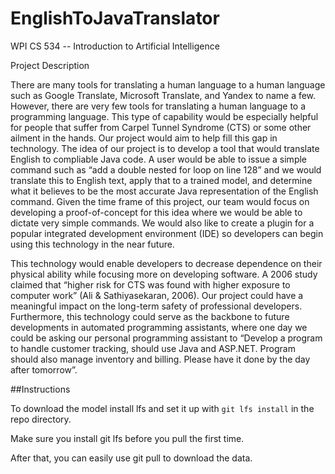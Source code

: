 # EnglishToJavaTranslator
WPI CS 534 -- Introduction to Artificial Intelligence


Project Description 

There are many tools for translating a human language to a human language such as Google Translate, Microsoft Translate, and Yandex to name a few. However, there are very few tools for translating a human language to a programming language. This type of capability would be especially helpful for people that suffer from Carpel Tunnel Syndrome (CTS) or some other ailment in the hands. Our project would aim to help fill this gap in technology. The idea of our project is to develop a tool that would translate English to compliable Java code. A user would be able to issue a simple command such as “add a double nested for loop on line 128” and we would translate this to English text, apply that to a trained model, and determine what it believes to be the most accurate Java representation of the English command. Given the time frame of this project, our team would focus on developing a proof-of-concept for this idea where we would be able to dictate very simple commands. We would also like to create a plugin for a popular integrated development environment (IDE) so developers can begin using this technology in the near future. 

This technology would enable developers to decrease dependence on their physical ability while focusing more on developing software. A 2006 study claimed that “higher risk for CTS was found with higher exposure to computer work” (Ali & Sathiyasekaran, 2006). Our project could have a meaningful impact on the long-term safety of professional developers. Furthermore, this technology could serve as the backbone to future developments in automated programming assistants, where one day we could be asking our personal programming assistant to “Develop a program to handle customer tracking, should use Java and ASP.NET. Program should also manage inventory and billing. Please have it done by the day after tomorrow”.

##Instructions

To download the model install lfs and set it up with `git lfs install` in the repo directory.

Make sure you install git lfs before you pull the first time.

After that, you can easily use git pull to download the data.
